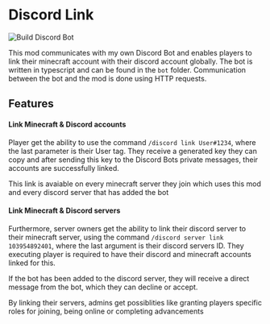 # Discord Link
![Build Discord Bot](https://github.com/PssbleTrngle/DiscordLink/workflows/Build%20Discord%20Bot/badge.svg)

This mod communicates with my own Discord Bot and enables players to link their minecraft account with their discord account globally.
The bot is written in typescript and can be found in the `bot` folder. 
Communication between the bot and the mod is done using HTTP requests.

## Features

#### Link Minecraft & Discord accounts
Player get the ability to use the command `/discord link User#1234`, where the last parameter is their User tag. They receive a generated key they can copy and after sending this key to the Discord Bots private messages, their accounts are successfully linked.

This link is avaiable on every minecraft server they join which uses this mod and every discord server that has added the bot

#### Link Minecraft & Discord servers
Furthermore, server owners get the ability to link their discord server to their minecraft server, using the command `/discord server link 103954892401`, where the last argument is their discord servers ID. They executing player is required to have their discord and minecraft accounts linked for this.

If the bot has been added to the discord server, they will receive a direct message from the bot, which they can decline or accept.

By linking their servers, admins get possiblities like granting players specific roles for joining, being online or completing advancements
